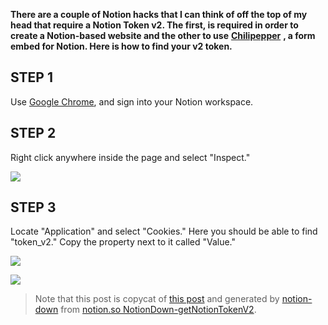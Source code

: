 
**There are a couple of Notion hacks that I can think of off the top of my head that require a Notion Token v2. The first, is required in order to create a Notion-based website and the other to use** **[Chilipepper](https://chilipepper.io/)** __, a form embed for Notion. Here is how to find your v2 token.__

## __STEP 1__

Use [Google Chrome](https://www.google.com/chrome/), and sign into your Notion workspace.

## __STEP 2__

Right click anywhere inside the page and select "Inspect."

![](https://s3.us-west-2.amazonaws.com/secure.notion-static.com/7939998d-daa0-48bf-ba50-56a11da967b1/Untitled.png?X-Amz-Algorithm=AWS4-HMAC-SHA256&X-Amz-Credential=AKIAT73L2G45O3KS52Y5%2F20210601%2Fus-west-2%2Fs3%2Faws4_request&X-Amz-Date=20210601T143304Z&X-Amz-Expires=86400&X-Amz-Signature=4f99029731bad8d7624bf68afb64b430d8cc4d7c747d815710ea94780c4aca31&X-Amz-SignedHeaders=host)

## __STEP 3__

Locate "Application" and select "Cookies." Here you should be able to find "token_v2." Copy the property next to it called "Value."

<!-- ColumnList start -->
<!-- Column 0 start -->
![](https://s3.us-west-2.amazonaws.com/secure.notion-static.com/d1102c05-d2be-4e88-a69f-809e149a1a98/Untitled.png?X-Amz-Algorithm=AWS4-HMAC-SHA256&X-Amz-Credential=AKIAT73L2G45O3KS52Y5%2F20210601%2Fus-west-2%2Fs3%2Faws4_request&X-Amz-Date=20210601T143305Z&X-Amz-Expires=86400&X-Amz-Signature=01e02f4aca2523ca2551f7496b6fced9fe728121b395110b683d24faaa3d7d2b&X-Amz-SignedHeaders=host)

<!-- Column end -->

<!-- Column 1 start -->
![](https://s3.us-west-2.amazonaws.com/secure.notion-static.com/33ea6ea3-a067-4aea-89a0-0da569b9c486/Untitled.png?X-Amz-Algorithm=AWS4-HMAC-SHA256&X-Amz-Credential=AKIAT73L2G45O3KS52Y5%2F20210601%2Fus-west-2%2Fs3%2Faws4_request&X-Amz-Date=20210601T143305Z&X-Amz-Expires=86400&X-Amz-Signature=e348dc539e8ede3508deb2af182eb4149eb15394c6ea141540b071bfe83063dc&X-Amz-SignedHeaders=host)

<!-- Column end -->
<!-- ColumnList end -->

> Note that this post is copycat of [this post](https://www.redgregory.com/notion/2020/6/15/9zuzav95gwzwewdu1dspweqbv481s5) and  generated by [notion-down](https://github.com/kaedea/notion-down) from [notion.so NotionDown-getNotionTokenV2](https://www.notion.so/kaedea/NotionDown-GetTokenV2-f59e921e852345cda9c36340fbd41b09).




<!-- Generated by NotionPageWriter
notion-down.version = 0.0.1
notion-down.revision = b'498c3d8'
-->